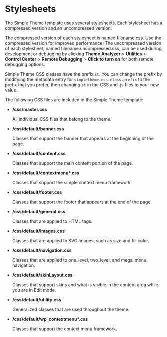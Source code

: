 # Stylesheets

The Simple Theme template uses several stylesheets. Each stylesheet has a compressed version and an uncompressed version.

The compressed version of each stylesheet is named filename.css. Use the compressed version for improved performance. The uncompressed version of each stylesheet, named filename.uncompressed.css, can be used during development or debugging by clicking **Theme Analyzer** \> **Utilities** \> **Control Center** \> **Remote Debugging** \> **Click to turn on** for both remote debugging options.

Simple Theme CSS classes have the prefix `st`. You can change the prefix by modifying the metadata entry for `simpletheme.css.class.prefix` to the prefix that you prefer, then changing `st` in the CSS and .js files to your new value.

The following CSS files are included in the Simple Theme template:

-   **/css/master.css**

    All individual CSS files that belong to the theme.

-   **/css/default/banner.css**

    Classes that support the banner that appears at the beginning of the page.

-   **/css/default/content.css**

    Classes that support the main content portion of the page.

-   **/css/default/contextmenu\*.css**

    Classes that support the simple context menu framework.

-   **/css/default/footer.css**

    Classes that support the footer that appears at the end of the page.

-   **/css/default/general.css**

    Classes that are applied to HTML tags.

-   **/css/default/images.css**

    Classes that are applied to SVG images, such as size and fill color.

-   **/css/default/navigation.css**

    Classes that are applied to one\_level, two\_level, and mega\_menu navigation.

-   **/css/default/skinLayout.css**

    Classes that support skins and what is visible in the content area while you are in Edit mode.

-   **/css/default/utility.css**

    Generalized classes that are used throughout the theme.

-   **/css/default/wp\_contextmenu\*.css**

    Classes that support the context menu framework.



